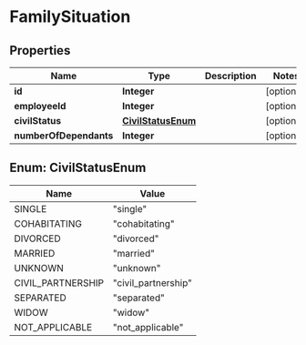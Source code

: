 

# FamilySituation


## Properties

| Name | Type | Description | Notes |
|------------ | ------------- | ------------- | -------------|
|**id** | **Integer** |  |  [optional] |
|**employeeId** | **Integer** |  |  [optional] |
|**civilStatus** | [**CivilStatusEnum**](#CivilStatusEnum) |  |  [optional] |
|**numberOfDependants** | **Integer** |  |  [optional] |



## Enum: CivilStatusEnum

| Name | Value |
|---- | -----|
| SINGLE | &quot;single&quot; |
| COHABITATING | &quot;cohabitating&quot; |
| DIVORCED | &quot;divorced&quot; |
| MARRIED | &quot;married&quot; |
| UNKNOWN | &quot;unknown&quot; |
| CIVIL_PARTNERSHIP | &quot;civil_partnership&quot; |
| SEPARATED | &quot;separated&quot; |
| WIDOW | &quot;widow&quot; |
| NOT_APPLICABLE | &quot;not_applicable&quot; |



